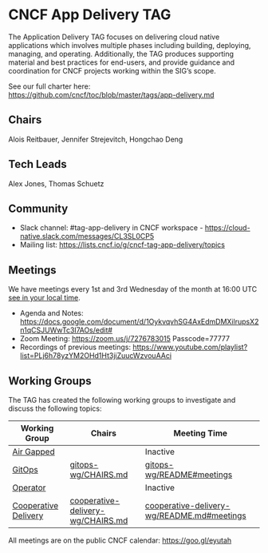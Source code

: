 # CNCF App Delivery TAG

The Application Delivery TAG focuses on delivering cloud native applications which involves multiple phases including building, deploying, managing, and operating. Additionally, the TAG produces supporting material and best practices for end-users, and provide guidance and coordination for CNCF projects working within the SIG’s scope.

See our full charter here: https://github.com/cncf/toc/blob/master/tags/app-delivery.md

## Chairs
Alois Reitbauer, Jennifer Strejevitch, Hongchao Deng

## Tech Leads
Alex Jones, Thomas Schuetz

## Community

* Slack channel: #tag-app-delivery in CNCF workspace - https://cloud-native.slack.com/messages/CL3SL0CP5
* Mailing list: https://lists.cncf.io/g/cncf-tag-app-delivery/topics

## Meetings

We have meetings every 1st and 3rd Wednesday of the month at 16:00 UTC [see in your local time](https://dateful.com/convert/utc?t=16).

+ Agenda and Notes: https://docs.google.com/document/d/1OykvqvhSG4AxEdmDMXilrupsX2n1qCSJUWwTc3I7AOs/edit# 
+ Zoom Meeting: https://zoom.us/j/7276783015 Passcode=77777
+ Recordings of previous meetings: https://www.youtube.com/playlist?list=PLj6h78yzYM2OHd1Ht3jiZuucWzvouAAci

## Working Groups

The TAG has created the following working groups to investigate and discuss the following topics:

| Working Group | Chairs            | Meeting Time                          |
|---------------|------------------|---------------------------------------|
| [Air Gapped](https://github.com/cncf/tag-app-delivery/tree/master/air-gapped-wg)         |   | Inactive |
| [GitOps](https://github.com/cncf/tag-app-delivery/tree/master/gitops-wg) | [gitops-wg/CHAIRS.md](./gitops-wg/CHAIRS.md) | [gitops-wg/README#meetings](./gitops-wg/README.MD#meetings) |
| [Operator](https://github.com/cncf/tag-app-delivery/tree/master/operator-wg) | | Inactive |
| [Cooperative Delivery](https://github.com/cncf/tag-app-delivery/tree/master/cooperative-delivery-wg) | [cooperative-delivery-wg/CHAIRS.md](./cooperative-delivery-wg/README.md#chairs) | [cooperative-delivery-wg/README.md#meetings](./cooperative-delivery-wg/README.md#meetings) |

All meetings are on the public CNCF calendar: https://goo.gl/eyutah
